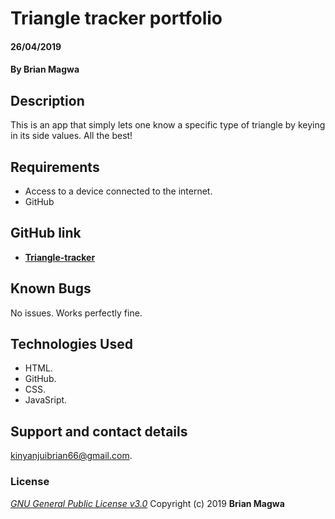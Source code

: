 # Triangle tracker portfolio
####  26/04/2019
#### By **Brian Magwa**
## Description
This is an app that simply lets one know a specific type of triangle by keying in its side values. All the best!
## Requirements
* Access to a device connected to the internet.
* GitHub
## GitHub link
 *  **[Triangle-tracker](https://github.com/BrianMagwa/triangletracker)**
## Known Bugs
No issues. Works perfectly fine. 
## Technologies Used
  * HTML.
  * GitHub.
  * CSS.
  * JavaSript.
## Support and contact details
kinyanjuibrian66@gmail.com.
### License
*[GNU General Public License v3.0](https://www.gnu.org/licenses/gpl.txt)*
Copyright (c) 2019 **Brian Magwa**